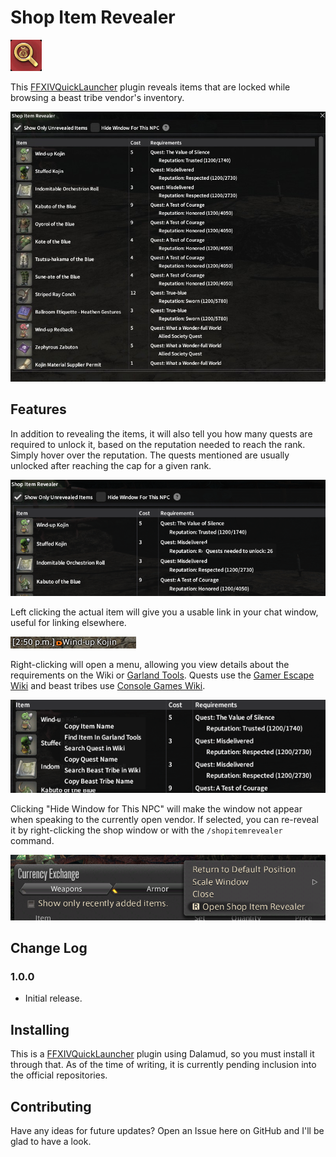 # Shop Item Revealer
<img src="docs/icon.png" alt="icon" width="50">

This [FFXIVQuickLauncher](https://github.com/goatcorp/FFXIVQuickLauncher) plugin reveals items that are locked while browsing a beast tribe vendor's inventory.

![main screen image](/docs/mainscreen.jpg)

## Features

In addition to revealing the items, it will also tell you how many quests are required to unlock it, based on the reputation needed to reach the rank. Simply hover over the reputation. The quests mentioned are usually unlocked after reaching the cap for a given rank.

![quest image](/docs/questspop.png)

Left clicking the actual item will give you a usable link in your chat window, useful for linking elsewhere.

![link image](/docs/chat.png)

Right-clicking will open a menu, allowing you view details about the requirements on the Wiki or [Garland Tools](https://www.garlandtools.org/db/). Quests use the [Gamer Escape Wiki](https://ffxiv.gamerescape.com/wiki/) and beast tribes use [Console Games Wiki](https://ffxiv.consolegameswiki.com/wiki/).

![right click image](/docs/rightclick.png)

Clicking "Hide Window for This NPC" will make the window not appear when speaking to the currently open vendor. If selected, you can re-reveal it by right-clicking the shop window or with the `/shopitemrevealer` command.

![shop right click](/docs/shopmenu.png)

## Change Log

### 1.0.0
 - Initial release.

## Installing

This is a [FFXIVQuickLauncher](https://github.com/goatcorp/FFXIVQuickLauncher) plugin using Dalamud, so you must install it through that. As of the time of writing, it is currently pending inclusion into the official repositories.

## Contributing

Have any ideas for future updates? Open an Issue here on GitHub and I'll be glad to have a look. 